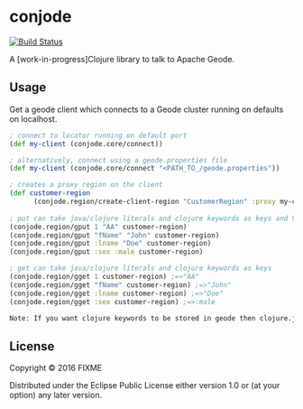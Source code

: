 # conjode

[![Build Status](https://travis-ci.org/smanvi-pivotal/conjode.svg?branch=master)](https://travis-ci.org/smanvi-pivotal/conjode)

A [work-in-progress]Clojure library to talk to Apache Geode.

## Usage

Get a geode client which connects to a Geode cluster running on defaults on localhost.

```clojure
; connect to locator running on default port
(def my-client (conjode.core/connect))                       

; alternatively, connect using a geode.properties file
(def my-client (conjode.core/connect "<PATH_TO_/geode.properties"))                

; creates a proxy region on the client
(def customer-region 
      (conjode.region/create-client-region "CustomerRegion" :proxy my-client)) 
      
; put can take java/clojure literals and clojure keywords as keys and Values
(conjode.region/gput 1 "AA" customer-region)
(conjode.region/gput "fName" "John" customer-region)
(conjode.region/gput :lname "Doe" customer-region)
(conjode.region/gput :sex :male customer-region)

; get can take java/clojure literals and clojure keywords as keys
(conjode.region/gget 1 customer-region) ;=>"AA"
(conjode.region/gget "fName" customer-region) ;=>"John"
(conjode.region/gget :lname customer-region) ;=>"Doe"
(conjode.region/gget :sex customer-region) ;=>:male

Note: If you want clojure keywords to be stored in geode then clojure.jar should be on the Geode server class path.


```

## License

Copyright © 2016 FIXME

Distributed under the Eclipse Public License either version 1.0 or (at
your option) any later version.
